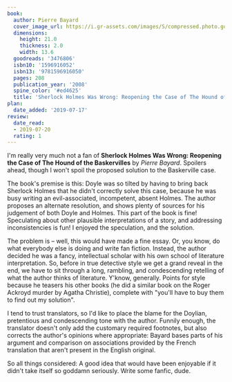 ```yaml
---
book:
  author: Pierre Bayard
  cover_image_url: https://i.gr-assets.com/images/S/compressed.photo.goodreads.com/books/1312050651l/3476806._SX98_.jpg
  dimensions:
    height: 21.0
    thickness: 2.0
    width: 13.6
  goodreads: '3476806'
  isbn10: '1596916052'
  isbn13: '9781596916050'
  pages: 208
  publication_year: '2008'
  spine_color: '#ed4625'
  title: 'Sherlock Holmes Was Wrong: Reopening the Case of The Hound of the Baskervilles'
plan:
  date_added: '2019-07-17'
review:
  date_read:
  - 2019-07-20
  rating: 1
---
```


I'm really very much not a fan of **Sherlock Holmes Was Wrong: Reopening the Case of The Hound of the Baskervilles** by *Pierre Bayard*. Spoilers ahead, though I won't spoil the proposed solution to the Baskerville case.

The book's premise is this: Doyle was so tilted by having to bring back Sherlock Holmes that he didn't correctly solve this case, because he was busy writing an evil-associated, incompetent, absent Holmes. The author proposes an alternate resolution, and shows plenty of sources for his judgement of both Doyle and Holmes. This part of the book is fine! Speculating about other plausible interpretations of a story, and addressing inconsistencies is fun! I enjoyed the speculation, and the solution.

The problem is – well, this would have made a fine essay. Or, you know, do what everybody else is doing and write fan fiction. Instead, the author decided he was a fancy, intellectual scholar with his own school of literature interpretation. So, before in true detective style we get a grand reveal in the end, we have to sit through a long, rambling, and condescending retelling of what the author thinks of literature. Y'know, generally. Points for style because he teasers his other books (he did a similar book on the Roger Ackroyd murder by Agatha Christie), complete with "you'll have to buy them to find out my solution".

I tend to trust translators, so I'd like to place the blame for the Doylian, pretentious and condescending tone with the author. Funnily enough, the translator doesn't only add the customary required footnotes, but also corrects the author's opinions where appropriate: Bayard bases parts of his argument and comparison on associations provided by the French translation that aren't present in the English original.

So all things considered: A good idea that would have been enjoyable if it didn't take itself so goddamn seriously. Write some fanfic, dude.
